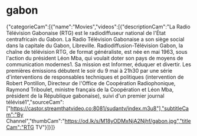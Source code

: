 # gabon
{"categorieCam":[{"name":"Movies","videos":[{"descriptionCam":"La Radio Télévision Gabonaise (RTG) est le radiodiffuseur national de l'État centrafricain du Gabon. La Radio Télévision Gabonaise a son siège social dans la capitale du Gabon, Libreville. Radiodiffusion-Télévision Gabon, la chaîne de télévision RTG, de format généraliste, est née en mai 1963, sous l'action du président Léon Mba, qui voulait doter son pays de moyens de communication modernes1. Sa mission est Informer, éduquer et divertir. Les premières émissions débutent le soir du 9 mai à 21h30 par une série d'interventions de responsables techniques et politiques (intervention de Robert Pontillon, Directeur de l'Office de Coopération Radiophonique, Raymond Triboulet, ministre français de la Coopération et Léon Mba, président de la République gabonaise), suivi d'un premier journal télévisé1","sourceCam":["https://castor.streamthatvideo.co:8081/sudantv/index.m3u8"],"subtitleCam":"By Channel","thumbCam":"https://od.lk/s/M18yODMxNjA2Njhf/gabon.jpg","titleCam":"RTG TV"}]}]}
